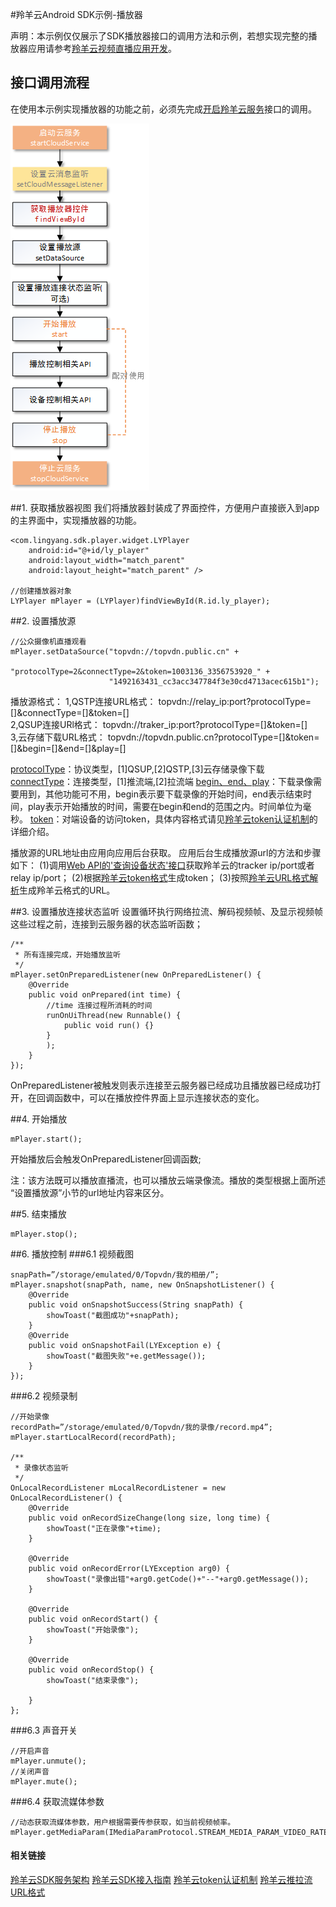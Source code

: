 #羚羊云Android SDK示例-播放器

声明：本示例仅仅展示了SDK播放器接口的调用方法和示例，若想实现完整的播放器应用请参考[羚羊云视频直播应用开发](http://doc.topvdn.com/api/index.html#!public-doc/appfunc_livevideo.md)。

## 接口调用流程
在使用本示例实现播放器的功能之前，必须先完成[开启羚羊云服务](http://doc.topvdn.com/api/#!public-doc/SDK-Android/android_guide_cloudservice.md)接口的调用。

![Alt text](./../images/callflow_player_android.png "播放器接口调用流程")
 
##1. 获取播放器视图
我们将播放器封装成了界面控件，方便用户直接嵌入到app的主界面中，实现播放器的功能。
``` 
<com.lingyang.sdk.player.widget.LYPlayer
    android:id="@+id/ly_player"
    android:layout_width="match_parent"
    android:layout_height="match_parent" />

//创建播放器对象
LYPlayer mPlayer = (LYPlayer)findViewById(R.id.ly_player);
```
##2. 设置播放源
``` 
//公众摄像机直播观看		
mPlayer.setDataSource("topvdn://topvdn.public.cn" +
                      "protocolType=2&connectType=2&token=1003136_3356753920_" +
                      "1492163431_cc3acc347784f3e30cd4713acec615b1");
```
播放源格式：
  1,QSTP连接URL格式：
    topvdn://relay_ip:port?protocolType=[]&connectType=[]&token=[]<br>
  2,QSUP连接URl格式：
    topvdn://traker_ip:port?protocolType=[]&token=[]<br>
  3,云存储下载URL格式：
    topvdn://topvdn.public.cn?protocolType=[]&token=[]&begin=[]&end=[]&play=[]

<u>protocolType</u>：协议类型，[1]QSUP,[2]QSTP,[3]云存储录像下载
<u>connectType</u>：连接类型，[1]推流端,[2]拉流端
<u>begin、end、play</u>：下载录像需要用到，其他功能可不用，begin表示要下载录像的开始时间，end表示结束时间，play表示开始播放的时间，需要在begin和end的范围之内。时间单位为毫秒。
<u>token</u>：对端设备的访问token，具体内容格式请见[羚羊云token认证机制](http://doc.topvdn.com/api/public-doc/#!token_format.md)的详细介绍。

播放源的URL地址由应用向应用后台获取。
应用后台生成播放源url的方法和步骤如下：
(1)调用[Web API的'查询设备状态'接口](http://doc.topvdn.com/api/#!web_api_v2.md#2.1.1_%E6%9F%A5%E8%AF%A2%E8%AE%BE%E5%A4%87%E7%8A%B6%E6%80%81)获取羚羊云的tracker ip/port或者relay ip/port；
(2)根据[羚羊云token格式](http://doc.topvdn.com/api/#!public-doc/token_format.md)生成token；
(3)按照[羚羊云URL格式解析](http://doc.topvdn.com/api/#!public-doc/url_format.md)生成羚羊云格式的URL。

##3. 设置播放连接状态监听
设置循环执行网络拉流、解码视频帧、及显示视频帧这些过程之前，连接到云服务器的状态监听函数；
```
/**
 * 所有连接完成，开始播放监听
 */
mPlayer.setOnPreparedListener(new OnPreparedListener() {
    @Override
    public void onPrepared(int time) {
        //time 连接过程所消耗的时间
        runOnUiThread(new Runnable() {
            public void run() {}
        }
        );
    }
});
```
OnPreparedListener被触发则表示连接至云服务器已经成功且播放器已经成功打开，在回调函数中，可以在播放控件界面上显示连接状态的变化。

##4. 开始播放
```
mPlayer.start();
```
开始播放后会触发OnPreparedListener回调函数;

注：该方法既可以播放直播流，也可以播放云端录像流。播放的类型根据上面所述 “设置播放源”小节的url地址内容来区分。

##5. 结束播放
```
mPlayer.stop();
```

##6. 播放控制
###6.1 视频截图
```
snapPath=”/storage/emulated/0/Topvdn/我的相册/”;
mPlayer.snapshot(snapPath, name, new OnSnapshotListener() {
	@Override
	public void onSnapshotSuccess(String snapPath) {
		showToast("截图成功"+snapPath);
	}
	@Override
	public void onSnapshotFail(LYException e) {
		showToast("截图失败"+e.getMessage());
	}
});
```
###6.2 视频录制
```
//开始录像
recordPath=”/storage/emulated/0/Topvdn/我的录像/record.mp4”;
mPlayer.startLocalRecord(recordPath);
    
/**
 * 录像状态监听
 */
OnLocalRecordListener mLocalRecordListener = new OnLocalRecordListener() {
	@Override
	public void onRecordSizeChange(long size, long time) {
		showToast("正在录像"+time);
	}
	
	@Override
	public void onRecordError(LYException arg0) {
		showToast("录像出错"+arg0.getCode()+"--"+arg0.getMessage());
	}

	@Override
	public void onRecordStart() {
		showToast("开始录像");
	}

	@Override
	public void onRecordStop() {
		showToast("结束录像");
		
	}
};
```
###6.3 声音开关
```
//开启声音
mPlayer.unmute();
//关闭声音
mPlayer.mute();
```

###6.4 获取流媒体参数
```
//动态获取流媒体参数，用户根据需要传参获取，如当前视频帧率。
mPlayer.getMediaParam(IMediaParamProtocol.STREAM_MEDIA_PARAM_VIDEO_RATE);
```

#### 相关链接
[羚羊云SDK服务架构](http://doc.topvdn.com/api/index.html#!public-doc/start_archit.md)
[羚羊云SDK接入指南](http://doc.topvdn.com/api/index.html#!public-doc/start_joinup.md)
[羚羊云token认证机制](http://doc.topvdn.com/api/index.html#!public-doc/token_format.md)
[羚羊云推拉流URL格式](http://doc.topvdn.com/api/index.html#!public-doc/url_format.md)
